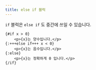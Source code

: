 ```yaml
---
title: else if 블럭
---
```


`if` 블럭은 `else if` 도 중간에 쓰일 수 있습니다.

```svelte
{#if x > 0}
	<p>{x}는 양수입니다.</p>
{:+++else if+++ x < 0}
	<p>{x}는 음수입니다.</p>
{:else}
	<p>{x}는 정확하게 0 입니다.</p>
{/if}
```
